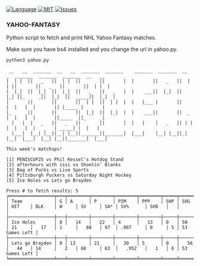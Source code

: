 [![Language](https://img.shields.io/badge/language-Python-green.svg?style=for-the-badge)](http://www.python.org)
[![MIT](https://shields.io/badge/license-MIT-green?style=for-the-badge)](https://choosealicense.com/licenses/mit/)
[![Issues](https://img.shields.io/github/issues/jonosur/yahoo-fantasy?style=for-the-badge)](https://github.com/jonosur/yahoo-fantasy/issues)

### YAHOO-FANTASY

Python script to fetch and print NHL Yahoo Fantasy matches. 

Make sure you have bs4 installed and you change the url in yahoo.py.

```
python3 yahoo.py

 __   __  _______  __   __  _______  _______    _______  _______  __    _  _______  _______  _______  __   __ 
|  | |  ||   _   ||  | |  ||       ||       |  |       ||   _   ||  |  | ||       ||   _   ||       ||  | |  |
|  |_|  ||  |_|  ||  |_|  ||   _   ||   _   |  |    ___||  |_|  ||   |_| ||_     _||  |_|  ||  _____||  |_|  |
|       ||       ||       ||  | |  ||  | |  |  |   |___ |       ||       |  |   |  |       || |_____ |       |
|_     _||       ||       ||  |_|  ||  |_|  |  |    ___||       ||  _    |  |   |  |       ||_____  ||_     _|
  |   |  |   _   ||   _   ||       ||       |  |   |    |   _   || | |   |  |   |  |   _   | _____| |  |   |  
  |___|  |__| |__||__| |__||_______||_______|  |___|    |__| |__||_|  |__|  |___|  |__| |__||_______|  |___|

This week's matchups!

[1] PENISCUP25 vs Phil Kessel's Hotdog Stand
[2] afterhours with issi vs Shootin’ Blanks
[3] Bag of Pucks vs Live Sports
[4] Pittsburgh Puckers vs Saturday Night Hockey
[5] Ice Holes vs Lets go Brayden

Press # to fetch results: 5
╒═════════════════╤═══╤════════╤════════╤════════╤════════╤═════╤════════╤════════╤════════╤═══════╤════════╤═════╤══════════╤═══════╤═══╤═══════════════╕
│ Team            │ G │ A      │ P      │ PIM    │ PPP    │ SHP │ SOG    │ HIT    │ BLK    │ W     │ SV     │ SA* │ SV%      │ SHO   │   │               │
├─────────────────┼───┼────────┼────────┼────────┼────────┼─────┼────────┼────────┼────────┼───────┼────────┼─────┼──────────┼───────┼───┼───────────────┤
│ Ice Holes       │ 8 │   14   │   22   │ 4      │   13   │ 0   │ 50     │ 21     │   17   │ 1     │   88   │ 97  │ .907     │ 0     │ 5 │ 53 Games Left │
├─────────────────┼───┼────────┼────────┼────────┼────────┼─────┼────────┼────────┼────────┼───────┼────────┼─────┼──────────┼───────┼───┼───────────────┤
│ Lets go Brayden │ 8 │ 13     │ 21     │   30   │ 5      │ 0   │   56   │   44   │ 14     │   2   │ 60     │ 63  │   .952   │   1   │ 6 │ 53 Games Left │
╘═════════════════╧═══╧════════╧════════╧════════╧════════╧═════╧════════╧════════╧════════╧═══════╧════════╧═════╧══════════╧═══════╧═══╧═══════════════╛
```
